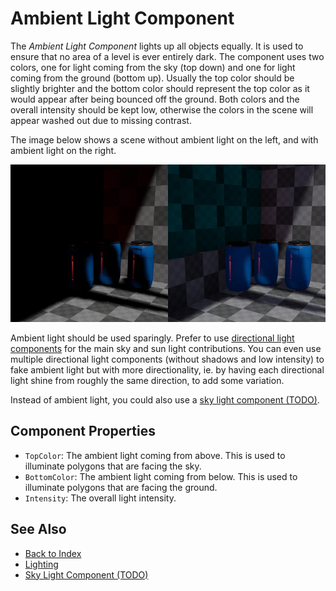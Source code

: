 # Ambient Light Component

The *Ambient Light Component* lights up all objects equally. It is used to ensure that no area of a level is ever entirely dark. The component uses two colors, one for light coming from the sky (top down) and one for light coming from the ground (bottom up). Usually the top color should be slightly brighter and the bottom color should represent the top color as it would appear after being bounced off the ground. Both colors and the overall intensity should be kept low, otherwise the colors in the scene will appear washed out due to missing contrast.

The image below shows a scene without ambient light on the left, and with ambient light on the right.

![Ambient Light](media/ambient-light.jpg)

Ambient light should be used sparingly. Prefer to use [directional light components](directional-light-component.md) for the main sky and sun light contributions. You can even use multiple directional light components (without shadows and low intensity) to fake ambient light but with more directionality, ie. by having each directional light shine from roughly the same direction, to add some variation.

Instead of ambient light, you could also use a [sky light component (TODO)](sky-light-component.md).

## Component Properties

* `TopColor`: The ambient light coming from above. This is used to illuminate polygons that are facing the sky.
* `BottomColor`: The ambient light coming from below. This is used to illuminate polygons that are facing the ground.
* `Intensity`: The overall light intensity.

## See Also

* [Back to Index](../../index.md)
* [Lighting](lighting-overview.md)
* [Sky Light Component (TODO)](sky-light-component.md)
